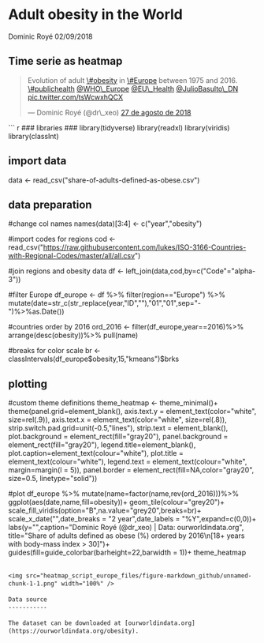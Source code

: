Adult obesity in the World
================
Dominic Royé
02/09/2018

Time serie as heatmap
---------------------

<blockquote class="twitter-tweet" data-lang="es">
<p lang="en" dir="ltr">
Evolution of adult <a href="https://twitter.com/hashtag/obesity?src=hash&amp;ref_src=twsrc%5Etfw">\#obesity</a> in <a href="https://twitter.com/hashtag/Europe?src=hash&amp;ref_src=twsrc%5Etfw">\#Europe</a> between 1975 and 2016. <a href="https://twitter.com/hashtag/publichealth?src=hash&amp;ref_src=twsrc%5Etfw">\#publichealth</a> <a href="https://twitter.com/WHO_Europe?ref_src=twsrc%5Etfw">@WHO\_Europe</a> <a href="https://twitter.com/EU_Health?ref_src=twsrc%5Etfw">@EU\_Health</a> <a href="https://twitter.com/JulioBasulto_DN?ref_src=twsrc%5Etfw">@JulioBasulto\_DN</a> <a href="https://t.co/tsWcwxhQCX">pic.twitter.com/tsWcwxhQCX</a>
</p>
— Dominic Royé (@dr\_xeo) <a href="https://twitter.com/dr_xeo/status/1034016258616950784?ref_src=twsrc%5Etfw">27 de agosto de 2018</a>
</blockquote>
<script async src="https://platform.twitter.com/widgets.js" charset="utf-8"></script>
``` r
### libraries ###
library(tidyverse)
library(readxl)
library(viridis)
library(classInt)

## import data ##

data <- read_csv("share-of-adults-defined-as-obese.csv")

## data preparation ##
#change col names
names(data)[3:4] <- c("year","obesity")

#import codes for regions
cod <- read_csv("https://raw.githubusercontent.com/lukes/ISO-3166-Countries-with-Regional-Codes/master/all/all.csv")

#join regions and obesity data
df <- left_join(data,cod,by=c("Code"="alpha-3"))

#filter Europe
df_europe <- df %>% filter(region=="Europe") %>% mutate(date=str_c(str_replace(year,"ID",""),"01","01",sep="-")%>%as.Date())

#countries order by 2016
ord_2016 <- filter(df_europe,year==2016)%>%
              arrange(desc(obesity))%>%
                pull(name)

#breaks for color scale
br <- classIntervals(df_europe$obesity,15,"kmeans")$brks

## plotting ##
#custom theme definitions
theme_heatmap <- theme_minimal()+
                   theme(panel.grid=element_blank(),
                        axis.text.y = element_text(color="white", size=rel(.9)),
                        axis.text.x = element_text(color="white", size=rel(.8)),
                        strip.switch.pad.grid=unit(-0.5,"lines"),
                        strip.text = element_blank(),
                        plot.background = element_rect(fill="gray20"),
                        panel.background = element_rect(fill="gray20"),
                        legend.title=element_blank(),
                        plot.caption=element_text(colour="white"),
                        plot.title = element_text(colour="white"),
                        legend.text = element_text(colour="white", margin=margin(l = 5)),
                        panel.border = element_rect(fill=NA,color="gray20", size=0.5,
                                                    linetype="solid"))

#plot
df_europe %>% mutate(name=factor(name,rev(ord_2016)))%>%
    ggplot(aes(date,name,fill=obesity))+
        geom_tile(colour="grey20")+
          scale_fill_viridis(option="B",na.value="grey20",breaks=br)+
          scale_x_date("",date_breaks = "2 year",date_labels = "%Y",expand=c(0,0))+
            labs(y="",caption="Dominic Royé (@dr_xeo) | Data: ourworldindata.org",
             title="Share of adults defined as obese (%) ordered by 2016\n[18+ years with body-mass index > 30]")+
            guides(fill=guide_colorbar(barheight=22,barwidth = 1))+
        theme_heatmap
```

<img src="heatmap_script_europe_files/figure-markdown_github/unnamed-chunk-1-1.png" width="100%" />

Data source
-----------

The dataset can be downloaded at [ourworldindata.org](https://ourworldindata.org/obesity).
